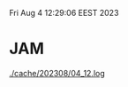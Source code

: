Fri Aug  4 12:29:06 EEST 2023
# JAM
<a href='./cache/202308/04_12.log'>./cache/202308/04_12.log</a>
